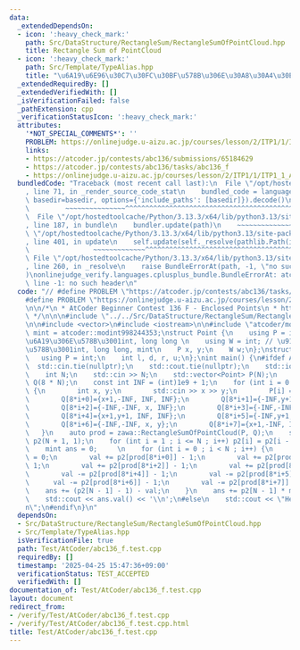 ```yaml
---
data:
  _extendedDependsOn:
  - icon: ':heavy_check_mark:'
    path: Src/DataStructure/RectangleSum/RectangleSumOfPointCloud.hpp
    title: Rectangle Sum of PointCloud
  - icon: ':heavy_check_mark:'
    path: Src/Template/TypeAlias.hpp
    title: "\u6A19\u6E96\u30C7\u30FC\u30BF\u578B\u306E\u30A8\u30A4\u30EA\u30A2\u30B9"
  _extendedRequiredBy: []
  _extendedVerifiedWith: []
  _isVerificationFailed: false
  _pathExtension: cpp
  _verificationStatusIcon: ':heavy_check_mark:'
  attributes:
    '*NOT_SPECIAL_COMMENTS*': ''
    PROBLEM: https://onlinejudge.u-aizu.ac.jp/courses/lesson/2/ITP1/1/ITP1_1_A
    links:
    - https://atcoder.jp/contests/abc136/submissions/65184629
    - https://atcoder.jp/contests/abc136/tasks/abc136_f
    - https://onlinejudge.u-aizu.ac.jp/courses/lesson/2/ITP1/1/ITP1_1_A
  bundledCode: "Traceback (most recent call last):\n  File \"/opt/hostedtoolcache/Python/3.13.3/x64/lib/python3.13/site-packages/onlinejudge_verify/documentation/build.py\"\
    , line 71, in _render_source_code_stat\n    bundled_code = language.bundle(stat.path,\
    \ basedir=basedir, options={'include_paths': [basedir]}).decode()\n          \
    \         ~~~~~~~~~~~~~~~^^^^^^^^^^^^^^^^^^^^^^^^^^^^^^^^^^^^^^^^^^^^^^^^^^^^^^^^^^^^^^^^^^\n\
    \  File \"/opt/hostedtoolcache/Python/3.13.3/x64/lib/python3.13/site-packages/onlinejudge_verify/languages/cplusplus.py\"\
    , line 187, in bundle\n    bundler.update(path)\n    ~~~~~~~~~~~~~~^^^^^^\n  File\
    \ \"/opt/hostedtoolcache/Python/3.13.3/x64/lib/python3.13/site-packages/onlinejudge_verify/languages/cplusplus_bundle.py\"\
    , line 401, in update\n    self.update(self._resolve(pathlib.Path(included), included_from=path))\n\
    \                ~~~~~~~~~~~~~^^^^^^^^^^^^^^^^^^^^^^^^^^^^^^^^^^^^^^^^^^^^\n \
    \ File \"/opt/hostedtoolcache/Python/3.13.3/x64/lib/python3.13/site-packages/onlinejudge_verify/languages/cplusplus_bundle.py\"\
    , line 260, in _resolve\n    raise BundleErrorAt(path, -1, \"no such header\"\
    )\nonlinejudge_verify.languages.cplusplus_bundle.BundleErrorAt: atcoder/modint:\
    \ line -1: no such header\n"
  code: "// #define PROBLEM \"https://atcoder.jp/contests/abc136/tasks/abc136_f\"\n\
    #define PROBLEM \"https://onlinejudge.u-aizu.ac.jp/courses/lesson/2/ITP1/1/ITP1_1_A\"\
    \n\n/*\n * AtCoder Beginner Contest 136 F - Enclosed Points\n * https://atcoder.jp/contests/abc136/submissions/65184629\n\
    \ */\n\n\n#include \"../../Src/DataStructure/RectangleSum/RectangleSumOfPointCloud.hpp\"\
    \n\n#include <vector>\n#include <iostream>\n\n#include \"atcoder/modint\"\nusing\
    \ mint = atcoder::modint998244353;\nstruct Point {\n    using P = int; // \u5EA7\
    \u6A19\u306E\u578B\u3001int, long long \n    using W = int; // \u91CD\u307F\u306E\
    \u578B\u3001int, long long, mint\n    P x, y;\n    W w;\n};\nstruct Rect {\n \
    \   using P = int;\n    int l, d, r, u;\n};\nint main() {\n#ifdef ATCODER\n  \
    \  std::cin.tie(nullptr);\n    std::cout.tie(nullptr);\n    std::ios::sync_with_stdio(false);\n\
    \    int N;\n    std::cin >> N;\n    std::vector<Point> P(N);\n    std::vector<Rect>\
    \ Q(8 * N);\n    const int INF = (int)1e9 + 1;\n    for (int i = 0 ; i < N ; i++)\
    \ {\n        int x, y;\n        std::cin >> x >> y;\n        P[i] = {x, y, 1};\n\
    \        Q[8*i+0]={x+1,-INF, INF, INF};\n        Q[8*i+1]={-INF,y+1, INF, INF};\n\
    \        Q[8*i+2]={-INF,-INF, x, INF};\n        Q[8*i+3]={-INF,-INF, INF, y};\n\
    \        Q[8*i+4]={x+1,y+1, INF, INF};\n        Q[8*i+5]={-INF,y+1, x, INF};\n\
    \        Q[8*i+6]={-INF,-INF, x, y};\n        Q[8*i+7]={x+1,-INF, INF, y};\n \
    \   }\n    auto prod = zawa::RectangleSumOfPointCloud(P, Q);\n    std::vector<mint>\
    \ p2(N + 1, 1);\n    for (int i = 1 ; i <= N ; i++) p2[i] = p2[i - 1] * mint::raw(2);\n\
    \    mint ans = 0;     \n    for (int i = 0 ; i < N ; i++) {\n        mint val\
    \ = 0;\n        val += p2[prod[8*i+0]] - 1;\n        val += p2[prod[8*i+1]] -\
    \ 1;\n        val += p2[prod[8*i+2]] - 1;\n        val += p2[prod[8*i+3]] - 1;\n\
    \        val -= p2[prod[8*i+4]] - 1;\n        val -= p2[prod[8*i+5]] - 1;\n  \
    \      val -= p2[prod[8*i+6]] - 1;\n        val -= p2[prod[8*i+7]] - 1;\n    \
    \    ans += (p2[N - 1] - 1) - val;\n    }\n    ans += p2[N - 1] * mint::raw(N);\n\
    \    std::cout << ans.val() << '\\n';\n#else\n    std::cout << \"Hello World\\\
    n\";\n#endif\n}\n"
  dependsOn:
  - Src/DataStructure/RectangleSum/RectangleSumOfPointCloud.hpp
  - Src/Template/TypeAlias.hpp
  isVerificationFile: true
  path: Test/AtCoder/abc136_f.test.cpp
  requiredBy: []
  timestamp: '2025-04-25 15:47:36+09:00'
  verificationStatus: TEST_ACCEPTED
  verifiedWith: []
documentation_of: Test/AtCoder/abc136_f.test.cpp
layout: document
redirect_from:
- /verify/Test/AtCoder/abc136_f.test.cpp
- /verify/Test/AtCoder/abc136_f.test.cpp.html
title: Test/AtCoder/abc136_f.test.cpp
---
```

